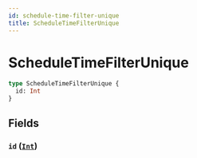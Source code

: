 ```yaml
---
id: schedule-time-filter-unique
title: ScheduleTimeFilterUnique
---
```


 # ScheduleTimeFilterUnique





```graphql
type ScheduleTimeFilterUnique {
  id: Int
}
```


## Fields

### `id` ([`Int`](/scalars/int))






